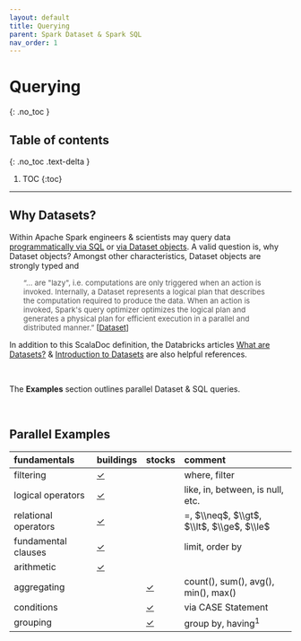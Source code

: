 ```yaml
---
layout: default
title: Querying
parent: Spark Dataset & Spark SQL
nav_order: 1
---
```


# Querying
{: .no_toc }

## Table of contents
{: .no_toc .text-delta }

1. TOC
{:toc}

---

## Why Datasets?

Within Apache Spark engineers & scientists may query data [programmatically via SQL](http://spark.apache.org/docs/2.4.7/sql-getting-started.html#running-sql-queries-programmatically) or [via Dataset objects](https://databricks.com/glossary/what-are-datasets).  A valid question is, why Dataset objects?  Amongst other characteristics, Dataset objects are strongly typed and

<p style="margin-left: 25px; margin-right: 25px; font-size: 95%">
  <span style="color: #555555">&ldquo;... are "lazy", i.e. computations are only triggered when an action is invoked. Internally, a Dataset represents a
  logical plan that describes the computation required to produce the data. When an action is invoked, Spark's query
  optimizer optimizes the logical plan and generates a physical plan for efficient execution in a parallel and distributed manner.&rdquo;</span>
  [<a href="https://spark.apache.org/docs/latest/api/scala/org/apache/spark/sql/Dataset.html">Dataset</a>]
</p>

In addition to this ScalaDoc definition, the Databricks articles <a href="https://databricks.com/glossary/what-are-datasets">What are Datasets?</a> &
<a href="https://docs.databricks.com/spark/latest/dataframes-datasets/introduction-to-datasets.html">Introduction to Datasets</a>
are also helpful references.

<br>

The **Examples** section outlines parallel Dataset & SQL queries.


<br>

## Parallel Examples


fundamentals |buildings |stocks |comment
:--- |:--- |:--- |:---
filtering |[$\checkmark$](https://github.com/briefings/buildings/blob/master/src/main/scala/com/grey/queries/FilteringOperators.scala) | |where, filter
logical operators |[$\checkmark$](https://github.com/briefings/buildings/blob/master/src/main/scala/com/grey/queries/LogicalOperators.scala) | |like, in, between, is null, etc.
relational operators |[$\checkmark$](https://github.com/briefings/buildings/blob/master/src/main/scala/com/grey/queries/RelationalOperators.scala) | |$=$, $\\neq$, $\\gt$, $\\lt$, $\\ge$, $\\le$
fundamental clauses |[$\checkmark$](https://github.com/briefings/buildings/blob/master/src/main/scala/com/grey/queries/FundamentalClauses.scala) | |limit, order by
arithmetic |[$\checkmark$](https://github.com/briefings/buildings/blob/master/src/main/scala/com/grey/queries/ArithmeticExpressions.scala) | |
aggregating | |[$\checkmark$](https://github.com/briefings/stocks/blob/master/src/main/scala/com/grey/queries/Aggregating.scala) |count(), sum(), avg(), min(), max()
conditions | |[$\checkmark$](https://github.com/briefings/stocks/blob/master/src/main/scala/com/grey/queries/Conditionals.scala) |via CASE Statement
grouping | |[$\checkmark$](https://github.com/briefings/stocks/blob/master/src/main/scala/com/grey/queries/Grouping.scala) |group by, having$^{1}$
